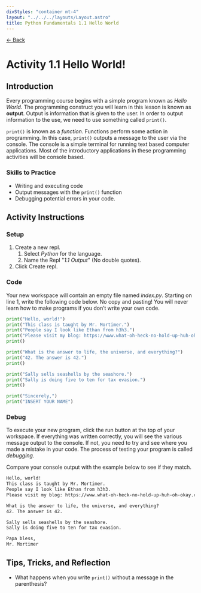 ```yaml
---
divStyles: "container mt-4"
layout: "../../../layouts/Layout.astro"
title: Python Fundamentals 1.1 Hello World
---
```


[← Back](/courses/python-fundamentals/)

# Activity 1.1 Hello World!

## Introduction

Every programming course begins with a simple program known as _Hello World_. The programming construct you will learn in this lesson is known as **output**. Output is information that is given to the user. In order to output information to the use, we need to use something called `print()`.

`print()` is known as a _function_. Functions perform some action in programming. In this case, `print()` outputs a message to the user via the console. The console is a simple terminal for running text based computer applications. Most of the introductory applications in these programming activities will be console based.

### Skills to Practice

- Writing and executing code
- Output messages with the `print()` function
- Debugging potential errors in your code.

## Activity Instructions

### Setup

1. Create a new repl.
   1. Select _Python_ for the language.
   2. Name the Repl "_1.1 Output_" (No double quotes).
2. Click Create repl.

### Code

Your new workspace will contain an empty file named _index.py_. Starting on line 1, write the following code below. No copy and pasting! You will never learn how to make programs if you don’t write your own code.

```python
print("Hello, world!")
print("This class is taught by Mr. Mortimer.")
print("People say I look like Ethan from h3h3.")
print("Please visit my blog: https://www.what-oh-heck-no-hold-up-huh-oh-okay.com")
print()

print("What is the answer to life, the universe, and everything?")
print("42. The answer is 42.")
print()

print("Sally sells seashells by the seashore.")
print("Sally is doing five to ten for tax evasion.")
print()

print("Sincerely,")
print("INSERT YOUR NAME")
```

### Debug

To execute your new program, click the run button at the top of your workspace. If everything was written correctly, you will see the various message output to the console. If not, you need to try and see where you made a mistake in your code. The process of testing your program is called _debugging_.

Compare your console output with the example below to see if they match.

```txt
Hello, world!
This class is taught by Mr. Mortimer.
People say I look like Ethan from h3h3.
Please visit my blog: https://www.what-oh-heck-no-hold-up-huh-oh-okay.com

What is the answer to life, the universe, and everything?
42. The answer is 42.

Sally sells seashells by the seashore.
Sally is doing five to ten for tax evasion.

Papa bless,
Mr. Mortimer
```

## Tips, Tricks, and Reflection

- What happens when you write `print()` without a message in the parenthesis?
